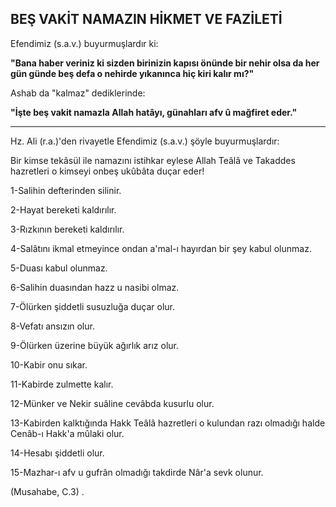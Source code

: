 ## BEŞ VAKİT NAMAZIN HİKMET VE FAZİLETİ

Efendimiz (s.a.v.) buyurmuşlardır ki:

**"Bana haber veriniz ki sizden birinizin kapısı önünde bir nehir olsa da her gün günde beş defa o nehirde yıkanınca hiç kiri kalır mı?"**

Ashab da "kalmaz" dediklerinde:

**"İşte beş vakit namazla Allah hatâyı, günahları afv û mağfiret eder."**

<hr>

Hz. Ali (r.a.)'den rivayetle Efendimiz (s.a.v.) şöyle buyurmuşlardır:

Bir kimse tekâsül ile namazını istihkar eylese Allah Teâlâ ve Takaddes hazretleri o kimseyi onbeş ukûbâta duçar eder!

1-Salihin defterinden silinir.

2-Hayat bereketi kaldırılır.

3-Rızkının bereketi kaldırılır.

4-Salâtını ikmal etmeyince ondan a'mal-ı hayır­dan bir şey kabul olunmaz.

5-Duası kabul olunmaz.

6-Salihin duasından hazz u nasibi olmaz.

7-Ölürken şiddetli susuzluğa duçar olur.

8-Vefatı ansızın olur.

9-Ölürken üzerine büyük ağırlık arız olur.

10-Kabir onu sıkar.

11-Kabirde zulmette kalır.

12-Münker ve Nekir suâline cevâbda kusurlu olur.

13-Kabirden kalktığında Hakk Teâlâ hazretleri o kulundan razı olmadığı halde Cenâb-ı Hakk'a mûlaki olur.

14-Hesabı şiddetli olur.

15-Mazhar-ı afv u gufrân olmadığı takdirde Nâr'a sevk olunur.

(Musahabe, C.3) .
